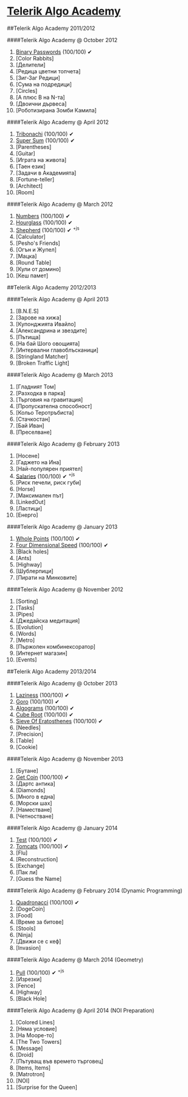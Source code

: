 [Telerik Algo Academy](http://bgcoder.com/Contests/List/ByCategory/29/Telerik-Algo-Academy)
====================

##Telerik Algo Academy 2011/2012

####Telerik Algo Academy @ October 2012
01. [Binary Passwords]() (100/100) ✔
02. [Color Rabbits]
03. [Делители]
04. [Редица цветни топчета]
05. [Зиг-Заг Редици]
06. [Сума на подредици]
07. [Circles]
08. [A плюс B на N-та]
09. [Двоични дървеса]
10. [Роботизирана Зомби Камила]

####Telerik Algo Academy @ April 2012
01. [Tribonachi]() (100/100) ✔
02. [Super Sum]() (100/100) ✔
03. [Parentheses]
04. [Guitar]
05. [Играта на живота]
06. [Таен език]
07. [Задачи в Академията]
08. [Fortune-teller]
09. [Architect]
10. [Room]

####Telerik Algo Academy @ March 2012
01. [Numbers]() (100/100) ✔
02. [Hourglass]() (100/100) ✔
03. [Shepherd]() (100/100) ✔ <sup>+js</sup>
04. [Calculator]
05. [Pesho's Friends]
06. [Огън и Жупел]
07. [Мацка]
08. [Round Table]
09. [Кули от домино]
10. [Кеш памет]


##Telerik Algo Academy 2012/2013

####Telerik Algo Academy @ April 2013
01. [B.N.E.S]
02. [Зарове на хижа]
03. [Купонджията Ивайло]
04. [Александрина и звездите]
05. [Пътища]
06. [На бай Шого овощията]
07. [Интервални главоблъсканици]
08. [Stringland Matcher]
09. [Broken Traffic Light]

####Telerik Algo Academy @ March 2013
01. [Гладният Том]
02. [Разходка в парка]
03. [Търговия на гравитация]
04. [Пропускателна способност]
05. [Кольо Теротръбиста]
06. [Стачкостан]
07. [Бай Иван]
08. [Преселване]

####Telerik Algo Academy @ February 2013
01. [Носене]
02. [Гаджето на Ина]
03. [Най-популярен приятел]
04. [Salaries]() (100/100) ✔ <sup>+js</sup>
05. [Риск печели, риск губи]
06. [Horse]
07. [Максимален път]
08. [LinkedOut]
09. [Ластици]
10. [Енерго]

####Telerik Algo Academy @ January 2013
01. [Whole Points]() (100/100) ✔
02. [Four Dimensional Speed]() (100/100) ✔
03. [Black holes]
04. [Ants]
05. [Highway]
06. [Шублерпици]
07. [Пирати на Минковите]

####Telerik Algo Academy @ November 2012
01. [Sorting]
02. [Tasks]
03. [Pipes]
04. [Джедайска медитация]
05. [Evolution]
06. [Words]
07. [Metro]
08. [Пържолен комбинексоратор]
09. [Интернет магазин]
10. [Events]


##Telerik Algo Academy 2013/2014

####Telerik Algo Academy @ October 2013
01. [Laziness]() (100/100) ✔
02. [Goro]() (100/100) ✔
03. [Algograms]() (100/100) ✔
04. [Cube Root]() (100/100) ✔
05. [Sieve Of Eratosthenes]() (100/100) ✔
06. [Needles]
07. [Precision]
08. [Table]
09. [Cookie]

####Telerik Algo Academy @ November 2013
01. [Бутане]
02. [Get Coin]() (100/100) ✔
03. [Дартс антика]
04. [Diamonds]
05. [Много в една]
06. [Морски шах]
07. [Наместване]
08. [Четностване]

####Telerik Algo Academy @ January 2014
01. [Test]() (100/100) ✔
02. [Tomcats]() (100/100) ✔
03. [Flu]
04. [Reconstruction]
05. [Exchange]
06. [Пак ли]
07. [Guess the Name]

####Telerik Algo Academy @ February 2014 (Dynamic Programming)
01. [Quadronacci]() (100/100) ✔
02. [DogeCoin]
03. [Food]
04. [Време за битове]
05. [Stools]
06. [Ninja]
07. [Движи се с кеф]
08. [Invasion]

####Telerik Algo Academy @ March 2014 (Geometry)
01. [Pull]() (100/100) ✔ <sup>+js</sup>
02. [Изрезки]
03. [Fence]
04. [Highway]
05. [Black Hole]

####Telerik Algo Academy @ April 2014 (NOI Preparation)
01. [Colored Lines]
02. [Няма условие]
03. [На Мооре-то]
04. [The Two Towers]
05. [Message]
06. [Droid]
07. [Пътуващ във времето търговец]
08. [Items, Items]
09. [Matrotron]
10. [NOI]
11. [Surprise for the Queen]
